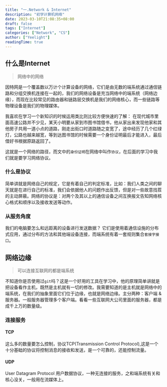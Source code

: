 ```yaml
---
title: "一.Network & Internet"
description: "初学计算机网络"
date: 2023-03-10T21:08:35+08:00
draft: false
tags: ["Internet"]
categories: ["Network", "CS"]
author: ["Yeelight"]
readingTime: true
---
```


## 什么是Internet

> 网络中的网络

因特网是一个覆盖数以万计个计算设备的网络，它们是由无数的端系统通过通信链路和分组交换机连接在一起的，我们的网络设备是充当网络中的端系统（网络边缘），而现在比较常见的路由器和链路层交换机是我们的网络核心，而一些链路等物理设备是我们的物理媒体。

我喜欢在学习一个新知识的时候运用类比则比较方便快速的了解：
在现代城市里面高速公路并不少见，某天小明要从家到市图书馆借书，他从家出来发现他家和其他房子共用一道小点的道路，刚走出街口时道路随之变宽了，途中经历了几个红绿灯，公路也越来越宽，等到达图书馆的时候需要一个身份证明最后才能进入，最后借好书根据原路返回了。

这就是一个网络的路径，而文中的`身份证明`在网络中叫作`协议`，在后面的学习中我们就是要学习网络协议。

### 什么是协议

简单讲就是网络自己的规定，它是有着自己的判定标准，比如：我们人类之间的聊天就是在进行自己的标准，我们会依据他人的问题作出反馈，但是对一些故意找茬的主动屏蔽。网络的协议是：对两个及其以上的通信设备之间互换报文告知网络核心格式和顺序以及接收发送等动作。

### 从服务角度

我们的电脑要怎么和远距离的设备进行发送数据？
它们是使用着通信设施的分布式应用，通过分布的方法和其他端设备连接，而端系统有着一套规则集合`套接字接口`。

## 网络边缘

> 可以连接互联网的都是端系统

不知道你是否使用过`git`吗？这是一个好用的工具在学习中，他的原理简单讲就是把设备看作主机，既然是主机就有一切的修改。我需要知道的是主机就是网络中的端系统，在我们的抽象里面它们位于边缘，也就是网络边缘。主分两种：客户端 & 服务器。一般服务器管理多个客户端。看看一些互联网大公司里面的服务器，都是成千上万的数量级。

### 连接服务

#### TCP

这么多的数量要怎么控制，协议TCP(Transmission Control Protocol),这是一个十分基础的协议将控制消息的接收和发送，是一个可靠的，还能控制流量。

#### UDP

User Datagram Protocol 用户数据协议，一种无连接的服务，之和端系统有关和核心没关，一般用在流媒体上。
